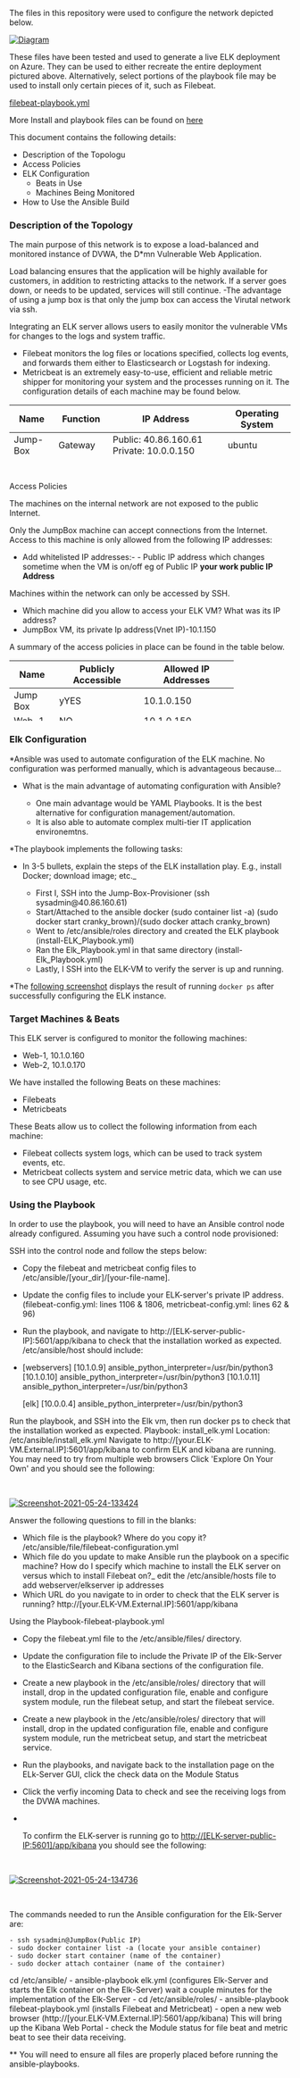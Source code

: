 <p>The files in this repository were used to configure the network depicted below.</p>
<p><a href="https://github.com/felixwubootcamp/Homework_13-Github/blob/main/Homework_12_-Cloud-Security.png" target="_blank" rel="noopener noreferrer"><img src="https://github.com/felixwubootcamp/Homework_13-Github/blob/main/Homework_12_-Cloud-Security.png" alt="Diagram" /></a></p>
<p>These files have been tested and used to generate a live ELK deployment on Azure. They can be used to either recreate the entire deployment pictured above. Alternatively, select portions of the playbook file may be used to install only certain pieces of it, such as Filebeat.</p>
<p><a href="https://github.com/felixwubootcamp/Homework_13-Github/blob/main/Ansible/filebeat-playbook%2Byml.txt">filebeat-playbook.yml</a></p>
<p>More Install and playbook files can be found on <a href="https://github.com/felixwubootcamp/Homework_13-Github/tree/main/Ansible">here</a></p>
<p>This document contains the following details:</p>
<ul>
<li>Description of the Topologu</li>
<li>Access Policies</li>
<li>ELK Configuration
<ul>
<li>Beats in Use</li>
<li>Machines Being Monitored</li>
</ul>
</li>
<li>How to Use the Ansible Build</li>
</ul>
<h3>Description of the Topology</h3>
<p>The main purpose of this network is to expose a load-balanced and monitored instance of DVWA, the D*mn Vulnerable Web Application.</p>
<p>Load balancing ensures that the application will be highly available for customers, in addition to restricting attacks to the network. If a server goes down, or needs to be updated, services will still continue. -The advantage of using a jump box is that only the jump box can access the Virutal network via ssh.</p>
<p>Integrating an ELK server allows users to easily monitor the vulnerable VMs for changes to the logs and system traffic.</p>
<ul>
<li>Filebeat monitors the log files or locations specified, collects log events, and forwards them either to Elasticsearch or Logstash for indexing.</li>
<li>Metricbeat is an extremely easy-to-use, efficient and reliable metric shipper for monitoring your system and the processes running on it. The configuration details of each machine may be found below.</li>
</ul>
<table style="height: 90px;">
<thead>
<tr style="height: 18px;">
<th style="height: 18px; width: 79px;">Name</th>
<th style="height: 18px; width: 75px;">Function</th>
<th style="height: 18px; width: 290px;">IP Address</th>
<th style="height: 18px; width: 141px;">Operating System</th>
</tr>
</thead>
<tbody>
<tr style="height: 18px;">
<td style="height: 18px; width: 79px;">Jump-Box</td>
<td style="height: 18px; width: 75px;">Gateway</td>
<td style="height: 18px; width: 290px;">Public: 40.86.160.61 Private: 10.0.0.150</td>
<td style="height: 18px; width: 141px;">ubuntu</td>
</tr>
<tr style="height: 18px;">
<td style="height: 18px; width: 79px;">Web-1</td>
<td style="height: 18px; width: 75px;">Server</td>
<td style="height: 18px; width: 290px;">Public: 40.86.164.99 Private: 10.0.0.160</td>
<td style="height: 18px; width: 141px;">ubuntu</td>
</tr>
<tr style="height: 18px;">
<td style="height: 18px; width: 79px;">Web-2</td>
<td style="height: 18px; width: 75px;">Server</td>
<td style="height: 18px; width: 290px;">Public: 40.86.164.99 Private: 10.0.0.170</td>
<td style="height: 18px; width: 141px;">ubuntu</td>
</tr>
<tr style="height: 18px;">
<td style="height: 18px; width: 79px;">ELK-Server</td>
<td style="height: 18px; width: 75px;">Monitoring</td>
<td style="height: 18px; width: 290px;">Public: 52.233.79.129 Private: 10.2.0.4</td>
<td style="height: 18px; width: 141px;">ubuntu</td>
</tr>
</tbody>
</table>
<p>&nbsp;</p>
<p>Access Policies</p>
<p>The machines on the internal network are not exposed to the public Internet.</p>
<p>Only the JumpBox machine can accept connections from the Internet. Access to this machine is only allowed from the following IP addresses:</p>
<ul>
<li>Add whitelisted IP addresses:- - Public IP address which changes sometime when the VM is on/off eg of Public IP <strong>your work public IP Address</strong></li>
</ul>
<p>Machines within the network can only be accessed by SSH.</p>
<ul>
<li>Which machine did you allow to access your ELK VM? What was its IP address?</li>
<li>JumpBox VM, its private Ip address(Vnet IP)-10.1.150</li>
</ul>
<p>A summary of the access policies in place can be found in the table below.</p>
<table style="width: 402px; height: 108px;">
<thead>
<tr style="height: 36px;">
<th style="width: 69px; height: 36px;">Name</th>
<th style="width: 145px; height: 36px;">Publicly Accessible</th>
<th style="width: 166px; height: 36px;">Allowed IP Addresses</th>
</tr>
</thead>
<tbody>
<tr style="height: 18px;">
<td style="width: 69px; height: 18px;">Jump Box</td>
<td style="width: 145px; height: 18px;">yYES</td>
<td style="width: 166px; height: 18px;">10.1.0.150</td>
</tr>
<tr style="height: 18px;">
<td style="width: 69px; height: 18px;">Web-1</td>
<td style="width: 145px; height: 18px;">NO</td>
<td style="width: 166px; height: 18px;">10.1.0.150</td>
</tr>
<tr style="height: 18px;">
<td style="width: 69px; height: 18px;">Web-2</td>
<td style="width: 145px; height: 18px;">NO</td>
<td style="width: 166px; height: 18px;">10.1.0.150</td>
</tr>
<tr style="height: 18px;">
<td style="width: 69px; height: 18px;">Elk-VM1</td>
<td style="width: 145px; height: 18px;">NO</td>
<td style="width: 166px; height: 18px;">10.1.0.150</td>
</tr>
</tbody>
</table>
<h3>Elk Configuration</h3>
<p>*Ansible was used to automate configuration of the ELK machine. No configuration was performed manually, which is advantageous because...</p>
<ul>
<li>
<p>What is the main advantage of automating configuration with Ansible?</p>
<ul>
<li>One main advantage would be YAML Playbooks. It is the best alternative for configuration management/automation.</li>
<li>It is also able to automate complex multi-tier IT application environemtns.</li>
</ul>
</li>
</ul>
<p>*The playbook implements the following tasks:</p>
<ul>
<li>
<p>In 3-5 bullets, explain the steps of the ELK installation play. E.g., install Docker; download image; etc._</p>
<ul>
<li>First I, SSH into the Jump-Box-Provisioner (ssh sysadmin@40.86.160.61)</li>
<li>Start/Attached to the ansible docker (sudo container list -a) (sudo docker start cranky_brown)/(sudo docker attach cranky_brown)</li>
<li>Went to /etc/ansible/roles directory and created the ELK playbook (install-ELK_Playbook.yml)</li>
<li>Ran the Elk_Playbook.yml in that same directory (install-Elk_Playbook.yml)</li>
<li>Lastly, I SSH into the ELK-VM to verify the server is up and running.</li>
</ul>
</li>
</ul>
<p>*The <a href="https://github.com/felixwubootcamp/Homework_13-Github/blob/main/Screenshot%202021-05-23%20133737.png" target="_blank" rel="nofollow">following screenshot</a> displays the result of running&nbsp;<code>docker ps</code>&nbsp;after successfully configuring the ELK instance.</p>
<h3>Target Machines &amp; Beats</h3>
<p>This ELK server is configured to monitor the following machines:</p>
<ul>
<li>Web-1, 10.1.0.160</li>
<li>Web-2, 10.1.0.170</li>
</ul>
<p>We have installed the following Beats on these machines:</p>
<ul>
<li>Filebeats</li>
<li>Metricbeats</li>
</ul>
<p>These Beats allow us to collect the following information from each machine:</p>
<ul>
<li>Filebeat collects system logs, which can be used to track system events, etc.</li>
<li>Metricbeat collects system and service metric data, which we can use to see CPU usage, etc.</li>
</ul>
<h3>Using the Playbook</h3>
<p>In order to use the playbook, you will need to have an Ansible control node already configured. Assuming you have such a control node provisioned:</p>
<p>SSH into the control node and follow the steps below:</p>
<ul>
<li>
<p>Copy the filebeat and metricbeat config files to /etc/ansible/[your_dir]/[your-file-name].</p>
</li>
<li>
<p>Update the config files to include your ELK-server's private IP address. (filebeat-config.yml: lines 1106 &amp; 1806, metricbeat-config.yml: lines 62 &amp; 96)</p>
</li>
<li>
<p>Run the playbook, and navigate to http://[ELK-server-public-IP]:5601/app/kibana to check that the installation worked as expected. /etc/ansible/host should include:</p>
</li>
</ul>
<ul>
<li>
<p>[webservers] [10.1.0.9] ansible_python_interpreter=/usr/bin/python3 [10.1.0.10] ansible_python_interpreter=/usr/bin/python3 [10.1.0.11] ansible_python_interpreter=/usr/bin/python3</p>
<p>[elk] [10.0.0.4] ansible_python_interpreter=/usr/bin/python3</p>
</li>
</ul>
<p>Run the playbook, and SSH into the Elk vm, then run docker ps to check that the installation worked as expected. Playbook: install_elk.yml Location: /etc/ansible/install_elk.yml Navigate to http://[your.ELK-VM.External.IP]:5601/app/kibana to confirm ELK and kibana are running. You may need to try from multiple web browsers Click 'Explore On Your Own' and you should see the following:</p>
<p>&nbsp;</p>
<p><a href="https://ibb.co/9272R04"><img src="https://i.ibb.co/NpMpwqN/Screenshot-2021-05-24-133424.png" alt="Screenshot-2021-05-24-133424" border="0"></a></p>
<p>Answer the following questions to fill in the blanks:</p>
<ul>
<li>Which file is the playbook? Where do you copy it? /etc/ansible/file/filebeat-configuration.yml</li>
<li>Which file do you update to make Ansible run the playbook on a specific machine? How do I specify which machine to install the ELK server on versus which to install Filebeat on?_ edit the /etc/ansible/hosts file to add webserver/elkserver ip addresses</li>
<li>Which URL do you navigate to in order to check that the ELK server is running? http://[your.ELK-VM.External.IP]:5601/app/kibana</li>
</ul>
<p>Using the Playbook-filebeat-playbook.yml</p>
<ul>
<li>
<p>Copy the filebeat.yml file to the /etc/ansible/files/ directory.</p>
</li>
<li>
<p>Update the configuration file to include the Private IP of the Elk-Server to the ElasticSearch and Kibana sections of the configuration file.</p>
</li>
<li>
<p>Create a new playbook in the /etc/ansible/roles/ directory that will install, drop in the updated configuration file, enable and configure system module, run the filebeat setup, and start the filebeat service.</p>
</li>
<li>
<p>Create a new playbook in the /etc/ansible/roles/ directory that will install, drop in the updated configuration file, enable and configure system module, run the metricbeat setup, and start the metricbeat service.</p>
</li>
<li>
<p>Run the playbooks, and navigate back to the installation page on the ELk-Server GUI, click the check data on the Module Status</p>
</li>
<li>
<p>Click the verfiy incoming Data to check and see the receiving logs from the DVWA machines.</p>
</li>
<li>
<p>&nbsp;</p>
<p>To confirm the ELK-server is running go to <a href="http://[ELK-server-public-IP:5601]/app/kibana">http://[ELK-server-public-IP:5601]/app/kibana</a> you should see the following:</p>
</li>
</ul>
<p>&nbsp;</p>
<p><a href="https://ibb.co/F38fRmD"><img src="https://i.ibb.co/h92n3Lm/Screenshot-2021-05-24-134736.png" alt="Screenshot-2021-05-24-134736" border="0" /></a></p>
<p>&nbsp;</p>
<p>The commands needed to run the Ansible configuration for the Elk-Server are:</p>
<div class="snippet-clipboard-content position-relative">
<pre><code>- ssh sysadmin@JumpBox(Public IP)
- sudo docker container list -a (locate your ansible container)
- sudo docker start container (name of the container)
- sudo docker attach container (name of the container)
</code></pre>
</div>
<p>cd /etc/ansible/ - ansible-playbook elk.yml (configures Elk-Server and starts the Elk container on the Elk-Server) wait a couple minutes for the implementation of the Elk-Server - cd /etc/ansible/roles/ - ansible-playbook filebeat-playbook.yml (installs Filebeat and Metricbeat) - open a new web browser (http://[your.ELK-VM.External.IP]:5601/app/kibana) This will bring up the Kibana Web Portal - check the Module status for file beat and metric beat to see their data receiving.</p>
<p>** You will need to ensure all files are properly placed before running the ansible-playbooks.</p>
